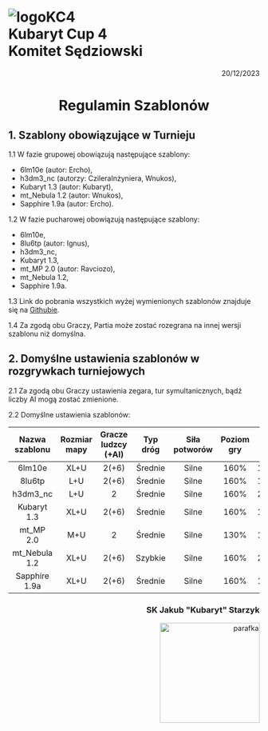 # ![logoKC4](link) <br>Kubaryt Cup 4 <br>Komitet Sędziowski

<p align="right">20/12/2023</p>

<h1 align="center">Regulamin Szablonów</h1>

## 1. Szablony obowiązujące w Turnieju

1.1 W fazie grupowej obowiązują następujące szablony:

- 6lm10e (autor: Ercho),
- h3dm3_nc (autorzy: CzileraInżyniera, Wnukos),
- Kubaryt 1.3 (autor: Kubaryt),
- mt_Nebula 1.2 (autor: Wnukos),
- Sapphire 1.9a (autor: Ercho).

1.2 W fazie pucharowej obowiązują następujące szablony:

- 6lm10e,
- 8lu6tp (autor: Ignus),
- h3dm3_nc,
- Kubaryt 1.3,
- mt_MP 2.0 (autor: Ravciozo),
- mt_Nebula 1.2,
- Sapphire 1.9a.

1.3 Link do pobrania wszystkich wyżej wymienionych szablonów znajduje się na [Githubie](https://github.com/KubarytTournaments/KubarytCup/tree/Templates).

1.4 Za zgodą obu Graczy, Partia może zostać rozegrana na innej wersji szablonu niż domyślna.

## 2. Domyślne ustawienia szablonów w rozgrywkach turniejowych

2.1 Za zgodą obu Graczy ustawienia zegara, tur symultanicznych, bądź liczby AI mogą zostać zmienione.

2.2 Domyślne ustawienia szablonów:

| Nazwa szablonu | Rozmiar mapy | Gracze ludzcy (+AI) | Typ dróg | Siła potworów | Poziom gry | Zegar             | Tury symultaniczne |
| :----:         | :----:       | :----:              | :----:   | :----:        | :----:     | :----:            | :----:             |
| 6lm10e         | XL+U         | 2(+6)               | Średnie  | Silne         | 160%       | 18:00+07:00+01:15 | 121                |
| 8lu6tp         | L+U          | 2(+6)               | Średnie  | Silne         | 160%       | 17:00+06:30+01:15 | 117                |
| h3dm3_nc       | L+U          | 2                   | Średnie  | Silne         | 160%       | 20:00+07:00+01:15 | 115                |
| Kubaryt 1.3    | XL+U         | 2(+6)               | Średnie  | Silne         | 160%       | 18:00+07:00+01:15 | 122                |
| mt_MP 2.0      | M+U          | 2                   | Średnie  | Silne         | 130%       | 14:00+06:00+01:15 | 116                |
| mt_Nebula 1.2  | XL+U         | 2(+6)               | Szybkie  | Silne         | 160%       | 20:00+07:30+01:15 | 117                |
| Sapphire 1.9a  | XL+U         | 2(+6)               | Średnie  | Silne         | 160%       | 18:00+07:00+01:15 | 121                |

### <p align="right">SK Jakub "Kubaryt" Starzyk</p>
<div align="right"><img src="https://media.discordapp.net/attachments/1022538414328913930/1136284542727110656/image-removebg-preview_3.png" alt="parafka" style="height: auto; width:200px; float:right;"/></div>
